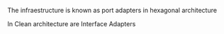 The infraestructure is known as port adapters in hexagonal architecture

In Clean architecture are Interface Adapters
